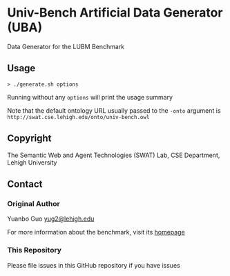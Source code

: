 # Univ-Bench Artificial Data Generator (UBA)
 
Data Generator for the LUBM Benchmark

## Usage

    > ./generate.sh options
   
Running without any `options` will print the usage summary

Note that the default ontology URL usually passed to the `-onto` argument is `http://swat.cse.lehigh.edu/onto/univ-bench.owl`


## Copyright

The Semantic Web and Agent Technologies (SWAT) Lab, CSE Department, Lehigh University
  
## Contact

### Original Author

Yuanbo Guo	[yug2@lehigh.edu](mailto:yug2@lehigh.edu)

For more information about the benchmark, visit its [homepage](http://www.lehigh.edu/~yug2/Research/SemanticWeb/LUBM/LUBM.htm)

### This Repository

Please file issues in this GitHub repository if you have issues
